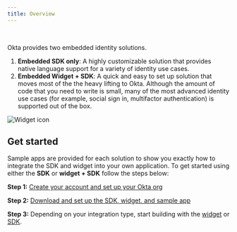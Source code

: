 ```yaml
---
title: Overview
---
```


<ApiLifecycle access="ie" /><br>

<div class="oie-embedded-sdk">

Okta provides two embedded identity solutions.

1. **Embedded SDK only**: A highly customizable solution that
   provides native language support for a variety of identity
   use cases.
2. **Embedded Widget + SDK**: A quick and easy to set up solution that
   moves most of the the heavy lifting to Okta. Although the amount
   of code that you need to write is small, many of the most advanced
   identity use cases (for example, social sign in, multifactor authentication)
   is supported out of the box.

![Widget icon](/img/oie-embedded-sdk/embedded-solution-overview.png
"Widget icon")

## Get started

Sample apps are provided for each solution to show you exactly how to integrate
the SDK and widget into your own application. To get started using either the
**SDK** or **widget + SDK** follow the steps below:

**Step 1:** [Create your account and set up your Okta org](/docs/guides/oie-embedded-common-org-setup/aspnet/main/)

**Step 2:** [Download and set up the SDK, widget, and sample app](/docs/guides/oie-embedded-common-download-setup-app/aspnet/main/)

**Step 3:** Depending on your integration type, start building with the [widget](/docs/guides/oie-embedded-widget-overview/main/) or [SDK](/docs/guides/oie-embedded-sdk-overview/main/).

</div>
